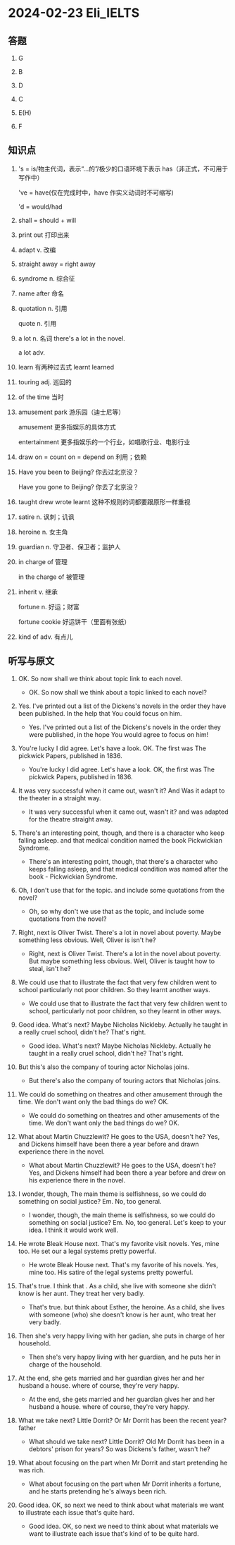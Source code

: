 # 2024-02-23 Eli_IELTS

## 答题

1. G

2. B

3. D

4. C

5. E(H)

6. F

## 知识点

1. 's = is/物主代词，表示“...的”/极少的口语环境下表示 has（非正式，不可用于写作中）

   've = have(仅在完成时中，have 作实义动词时不可缩写)

   'd = would/had

2. shall = should + will

3. print out 打印出来

4. adapt v. 改编

5. straight away = right away

6. syndrome n. 综合征

7. name after 命名

8. quotation n. 引用

   quote n. 引用

9. a lot n. 名词 there's a lot in the novel.

   a lot adv.

10. learn 有两种过去式 learnt learned

11. touring adj. 巡回的

12. of the time 当时

13. amusement park 游乐园（迪士尼等）

    amusement 更多指娱乐的具体方式

    entertainment 更多指娱乐的一个行业，如唱歌行业、电影行业

14. draw on = count on = depend on 利用；依赖

15. Have you been to Beijing? 你去过北京没？

    Have you gone to Beijing? 你去了北京没？

16. taught drew wrote learnt 这种不规则的词都要跟原形一样重视

17. satire n. 讽刺；讥讽

18. heroine n. 女主角

19. guardian n. 守卫者、保卫者；监护人

20. in charge of 管理

    in the charge of 被管理

21. inherit v. 继承

    fortune n. 好运；财富

    fortune cookie 好运饼干（里面有张纸）

22. kind of adv. 有点儿

## 听写与原文

1. OK. So now shall we think about topic link to each novel.

   - OK. So now shall we think about a topic linked to each novel?

2. Yes. I've printed out a list of the Dickens's novels in the order they have been published. In the help that You could focus on him.

   - Yes. I've printed out a list of the Dickens's novels in the order they were published, in the hope You would agree to focus on him!

3. You're lucky I did agree. Let's have a look. OK. The first was The pickwick Papers, published in 1836.

   - You're lucky I did agree. Let's have a look. OK, the first was The pickwick Papers, published in 1836.

4. It was very successful when it came out, wasn't it? And Was it adapt to the theater in a straight way.

   - It was very successful when it came out, wasn't it? and was adapted for the theatre straight away.

5. There's an interesting point, though, and there is a character who keep falling asleep. and that medical condition named the book Pickwickian Syndrome.

   - There's an interesting point, though, that there's a character who keeps falling asleep, and that medical condition was named after the book - Pickwickian Syndrome.

6. Oh, I don't use that for the topic. and include some quotations from the novel?

   - Oh, so why don't we use that as the topic, and include some quotations from the novel?

7. Right, next is Oliver Twist. There's a lot in novel about poverty. Maybe something less obvious. Well, Oliver is isn't he?

   - Right, next is Oliver Twist. There's a lot in the novel about poverty. But maybe something less obvious. Well, Oliver is taught how to steal, isn't he?

8. We could use that to illustrate the fact that very few children went to school particularly not poor children. So they learnt another ways.

   - We could use that to illustrate the fact that very few children went to school, particularly not poor children, so they learnt in other ways.

9. Good idea. What's next? Maybe Nicholas Nickleby. Actually he taught in a really cruel school, didn't he? That's right.

   - Good idea. What's next? Maybe Nicholas Nickleby. Actually he taught in a really cruel school, didn't he? That's right.

10. But this's also the company of touring actor Nicholas joins.

    - But there's also the company of touring actors that Nicholas joins.

11. We could do something on theatres and other amusement through the time. We don't want only the bad things do we? OK.

    - We could do something on theatres and other amusements of the time. We don't want only the bad things do we? OK.

12. What about Martin Chuzzlewit? He goes to the USA, doesn't he? Yes, and Dickens himself have been there a year before and drawn experience there in the novel.

    - What about Martin Chuzzlewit? He goes to the USA, doesn't he? Yes, and Dickens himself had been there a year before and drew on his experience there in the novel.

13. I wonder, though, The main theme is selfishness, so we could do something on social justice? Em. No, too general.

    - I wonder, though, the main theme is selfishness, so we could do something on social justice? Em. No, too general. Let's keep to your idea. I think it would work well.

14. He wrote Bleak House next. That's my favorite visit novels. Yes, mine too. He set our a legal systems pretty powerful.

    - He wrote Bleak House next. That's my favorite of his novels. Yes, mine too. His satire of the legal systems pretty powerful.

15. That's true. I think that . As a child, she live with someone she didn't know is her aunt. They treat her very badly.

    - That's true. but think about Esther, the heroine. As a child, she lives with someone (who) she doesn't know is her aunt, who treat her very badly.

16. Then she's very happy living with her gadian, she puts in charge of her household.

    - Then she's very happy living with her guardian, and he puts her in charge of the household.

17. At the end, she gets married and her guardian gives her and her husband a house. where of course, they're very happy.

    - At the end, she gets married and her guardian gives her and her husband a house. where of course, they're very happy.

18. What we take next? Little Dorrit? Or Mr Dorrit has been the recent year? father

    - What should we take next? Little Dorrit? Old Mr Dorrit has been in a debtors' prison for years? So was Dickens's father, wasn't he?

19. What about focusing on the part when Mr Dorrit and start pretending he was rich.

    - What about focusing on the part when Mr Dorrit inherits a fortune, and he starts pretending he's always been rich.

20. Good idea. OK, so next we need to think about what materials we want to illustrate each issue that's quite hard.

    - Good idea. OK, so next we need to think about what materials we want to illustrate each issue that's kind of to be quite hard.
